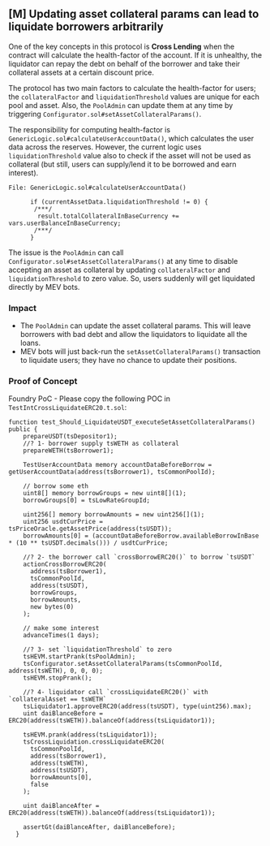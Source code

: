 ## [M] Updating asset collateral params can lead to liquidate borrowers arbitrarily

One of the key concepts in this protocol is **Cross Lending** when the contract will calculate the health-factor of the account. If it is unhealthy, the liquidator can repay the debt on behalf of the borrower and take their collateral assets at a certain discount price.

The protocol has two main factors to calculate the health-factor for users; the `collateralFactor` and `liquidationThreshold` values are unique for each pool and asset. Also, the `PoolAdmin` can update them at any time by triggering `Configurator.sol#setAssetCollateralParams()`.

The responsibility for computing health-factor is `GenericLogic.sol#calculateUserAccountData()`, which calculates the user data across the reserves. However, the current logic uses `liquidationThreshold` value also to check if the asset will not be used as collateral (but still, users can supply/lend it to be borrowed and earn interest).

```solidity
File: GenericLogic.sol#calculateUserAccountData()

      if (currentAssetData.liquidationThreshold != 0) {
       /***/
        result.totalCollateralInBaseCurrency += vars.userBalanceInBaseCurrency;
       /***/
      }
```

The issue is the `PoolAdmin` can call `Configurator.sol#setAssetCollateralParams()` at any time to disable accepting an asset as collateral by updating `collateralFactor` and `liquidationThreshold` to zero value. So, users suddenly will get liquidated directly by MEV bots.

### Impact

- The `PoolAdmin` can update the asset collateral params. This will leave borrowers with bad debt and allow the liquidators to liquidate all the loans.
- MEV bots will just back-run the `setAssetCollateralParams()` transaction to liquidate users; they have no chance to update their positions.

### Proof of Concept

Foundry PoC - Please copy the following POC in `TestIntCrossLiquidateERC20.t.sol`:

```solidity
function test_Should_LiquidateUSDT_executeSetAssetCollateralParams() public {
    prepareUSDT(tsDepositor1);
    //? 1- borrower supply tsWETH as collateral
    prepareWETH(tsBorrower1);

    TestUserAccountData memory accountDataBeforeBorrow = getUserAccountData(address(tsBorrower1), tsCommonPoolId);

    // borrow some eth
    uint8[] memory borrowGroups = new uint8[](1);
    borrowGroups[0] = tsLowRateGroupId;

    uint256[] memory borrowAmounts = new uint256[](1);
    uint256 usdtCurPrice = tsPriceOracle.getAssetPrice(address(tsUSDT));
    borrowAmounts[0] = (accountDataBeforeBorrow.availableBorrowInBase * (10 ** tsUSDT.decimals())) / usdtCurPrice;

    //? 2- the borrower call `crossBorrowERC20()` to borrow `tsUSDT`
    actionCrossBorrowERC20(
      address(tsBorrower1),
      tsCommonPoolId,
      address(tsUSDT),
      borrowGroups,
      borrowAmounts,
      new bytes(0)
    );

    // make some interest
    advanceTimes(1 days);

    //? 3- set `liquidationThreshold` to zero
    tsHEVM.startPrank(tsPoolAdmin);
    tsConfigurator.setAssetCollateralParams(tsCommonPoolId, address(tsWETH), 0, 0, 0);
    tsHEVM.stopPrank();

    //? 4- liquidator call `crossLiquidateERC20()` with `collateralAsset == tsWETH`
    tsLiquidator1.approveERC20(address(tsUSDT), type(uint256).max);
    uint daiBlanceBefore = ERC20(address(tsWETH)).balanceOf(address(tsLiquidator1));

    tsHEVM.prank(address(tsLiquidator1));
    tsCrossLiquidation.crossLiquidateERC20(
      tsCommonPoolId,
      address(tsBorrower1),
      address(tsWETH),
      address(tsUSDT),
      borrowAmounts[0],
      false
    );

    uint daiBlanceAfter = ERC20(address(tsWETH)).balanceOf(address(tsLiquidator1));

    assertGt(daiBlanceAfter, daiBlanceBefore);
  }
```



